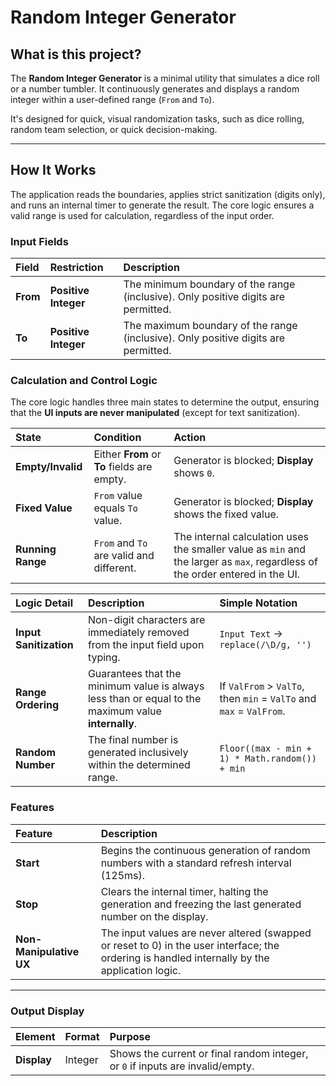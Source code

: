 # Random Integer Generator

## What is this project?

The **Random Integer Generator** is a minimal utility that simulates a dice roll or a number tumbler. It continuously generates and displays a random integer within a user-defined range (`From` and `To`).

It's designed for quick, visual randomization tasks, such as dice rolling, random team selection, or quick decision-making.

---

## How It Works

The application reads the boundaries, applies strict sanitization (digits only), and runs an internal timer to generate the result. The core logic ensures a valid range is used for calculation, regardless of the input order.

### Input Fields

| Field | Restriction | Description |
| :--- | :--- | :--- |
| **From** | **Positive Integer** | The minimum boundary of the range (inclusive). Only positive digits are permitted. |
| **To** | **Positive Integer** | The maximum boundary of the range (inclusive). Only positive digits are permitted. |

### Calculation and Control Logic

The core logic handles three main states to determine the output, ensuring that the **UI inputs are never manipulated** (except for text sanitization).

| State | Condition | Action |
| :--- | :--- | :--- |
| **Empty/Invalid** | Either **From** or **To** fields are empty. | Generator is blocked; **Display** shows `0`. |
| **Fixed Value** | `From` value equals `To` value. | Generator is blocked; **Display** shows the fixed value. |
| **Running Range** | `From` and `To` are valid and different. | The internal calculation uses the smaller value as `min` and the larger as `max`, regardless of the order entered in the UI. |

| Logic Detail | Description | Simple Notation |
| :--- | :--- | :--- |
| **Input Sanitization** | Non-digit characters are immediately removed from the input field upon typing. | `Input Text` -> `replace(/\D/g, '')` |
| **Range Ordering** | Guarantees that the minimum value is always less than or equal to the maximum value **internally**. | If `ValFrom` > `ValTo`, then `min` = `ValTo` and `max` = `ValFrom`. |
| **Random Number** | The final number is generated inclusively within the determined range. | `Floor((max - min + 1) * Math.random()) + min` |

### Features

| Feature | Description |
| :--- | :--- |
| **Start** | Begins the continuous generation of random numbers with a standard refresh interval (125ms). |
| **Stop** | Clears the internal timer, halting the generation and freezing the last generated number on the display. |
| **Non-Manipulative UX** | The input values are never altered (swapped or reset to 0) in the user interface; the ordering is handled internally by the application logic. |

---

### Output Display

| Element | Format | Purpose |
| :--- | :--- | :--- |
| **Display** | Integer | Shows the current or final random integer, or `0` if inputs are invalid/empty. |
